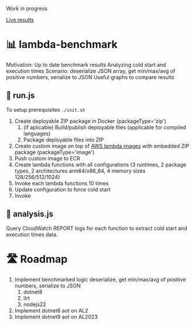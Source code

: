 Work in progress

[Live results](https://rutkowski-tomasz.github.io/lambda-benchmark/)

# 📊 lambda-benchmark

Motivation:
Up to date benchmark results
Analyzing cold start and execution times
Scenario: deserialize JSON array, get min/max/avg of positive numbers, serialize to JSON
Useful graphs to compare results

## 🚀 run.js

To setup prerequisites `./init.sh`
1. Create deployable ZIP package in Docker (packageType='zip')
    1. (if aplicable) Build/publish deployable files (applicable for compiled languages)
    1. Package deployable files into ZIP
1. Create custom image on top of [AWS lambda images](https://gallery.ecr.aws/lambda) with embedded ZIP package (packageType='image')
1. Push custom image to ECR
1. Create lambda functions with all configurations (3 runtimes, 2 package types, 2 architectures arm64/x86_64, 4 memory sizes 128/256/512/1024) 
1. Invoke each lambda functions 10 times
  1. Update configuration to force cold start
  1. Invoke

## 🔎 analysis.js
Query CloudWatch REPORT logs for each function to extract cold start and execution times data.
 
# 🛣️ Roadmap

1. Implement benchmarked logic deserialize, get min/max/avg of positive numbers, serialize to JSON
    1. dotnet8
    1. llrt
    1. nodejs22
1. Implement dotnet8 aot on AL2
1. Implement dotnet9 aot on AL2023